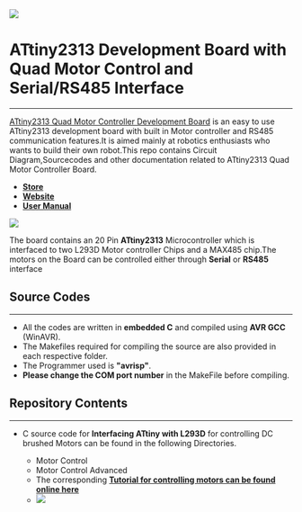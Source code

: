 <img src="http://www.xanthium.in/sites/default/files/site-images/ebay-store/xanthium-banner.png" />


# ATtiny2313 Development Board with Quad Motor Control and Serial/RS485 Interface 
---------------------------------------------------------------------------------------------------------------------------------
<a href ="http://www.xanthium.in/buy-atmel-avr-attiny2313-quad-motor-control-development-board-serial-rs485-interface">ATtiny2313 Quad Motor Controller Development Board</a> is an easy to use ATtiny2313 development board with built in Motor controller and RS485 communication features.It is aimed mainly at robotics enthusiasts who wants to build their own robot.This repo contains Circuit Diagram,Sourcecodes and other documentation related to ATtiny2313 Quad Motor Controller Board.

 - <a href ="http://www.ebay.in/sch/xanthium.enterprises/m.html?rt=nc&_dmd=2">**Store**</a>
 - <a href ="http://www.xanthium.in/buy-atmel-avr-attiny2313-quad-motor-control-development-board-serial-rs485-interface">**Website**</a>
 - <a href ="http://xanthium.in/usermanual-attiny85-attiny2313-development-board-motor-control-serial-rs485-ports">**User Manual**</a>

<img src = "http://www.xanthium.in/sites/default/files/site-images/attiny2313-motor-control-board/attiny2313-quad-motor-control-development-board-640px.jpg"/>

The board contains an 20 Pin **ATtiny2313** Microcontroller which is interfaced to two L293D Motor controller Chips and a MAX485 chip.The motors on the Board can be controlled either through **Serial** or **RS485** interface 

## Source Codes 
-------------------------------------------------------------------------------------------------------------------------------------
- All the codes are written in **embedded C** and compiled using **AVR GCC** (WinAVR).
- The Makefiles required for compiling the source are also provided in each respective folder.
- The Programmer used is **"avrisp"**.
- **Please change the  COM port number** in the MakeFile before compiling. 



## Repository Contents 
-------------------------------------------------------------------------------------------------------------------------------------
- C source code for **Interfacing ATtiny with L293D** for controlling DC brushed Motors can be found in the following Directories.
 
  - Motor Control
  - Motor Control Advanced
  - The corresponding <a href ="http://www.xanthium.in/controlling-4-motors-bidirectionally-using-l293d-atmel-avr-attiny2313a-microcontroller-tutorial">**Tutorial for controlling motors can be found online here**</a> 
  - <img src ="http://xanthium.in/sites/default/files/site-images/attiny2313-motor-control/atmel-avr-attiny2313-interfaced-l293d-motor.jpg"/>

